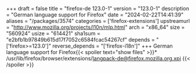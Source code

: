+++
draft = false
title = "firefox-de 123.0-1"
version = "123.0-1"
description = "German language support for Firefox"
date = "2024-02-22T14:41:39"
aliases = "/packages/3574"
categories = ['firefox-extensions']
upstreamurl = "http://www.mozilla.org/projects/l10n/mlp.html"
arch = "x86_64"
size = "560924"
usize = "614421"
sha1sum = "e2bfb1b97849b615d17f7052c6584fcac54267cf"
depends = "['firefox>=123.0']"
reverse_depends = "['firefox-i18n']"
+++
German language support for Firefox{{< spoiler text="show files" >}}* /usr/lib/firefox/browser/extensions/langpack-de@firefox.mozilla.org.xpi
{{< /spoiler >}}